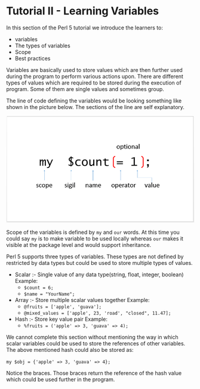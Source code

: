 # Tutorial II - Learning Variables

In this section of the Perl 5 tutorial we introduce the learners to:
 - variables
 - The types of variables
 - Scope
 - Best practices

Variables are basically used to store values which are then further used during the program
to perform various actions upon. There are different types of values which are required to be
stored during the execution of program. Some of them are single values and sometimes group.

The line of code defining the variables would be looking something like shown in the picture below.
The sections of the line are self explanatory.

![alt text](PT_2_2.png)

Scope of the variables is defined by `my` and `our` words. At this time you could say `my` is to make variable
to be used locally whereas `our` makes it visible at the package level and would support inheritance.

Perl 5 supports three types of variables. These types are not defined by restricted by data types but
could be used to store multiple types of values.
- Scalar :-  Single value of any data type(string, float, integer, boolean)
  Example:
     - `$count = 6;`
     - `$name = "YourName";`
- Array :- Store multiple scalar values together
  Example:
     - `@fruits = ['apple', 'guava'];`
     - `@mixed_values = ['apple', 23, 'road', "closed", 11.47];`
- Hash :- Store key value pair
  Example:
     - `%fruits = ('apple' => 3, 'guava' => 4);`

We cannot complete this section without mentioning the way in which scalar variables
could be used to store the references of other variables. The above mentioned hash could
also be stored as:

 `my $obj = {'apple' => 3, 'guava' => 4};`

Notice the braces. Those braces return the reference of the hash value which could be used further in the program.

